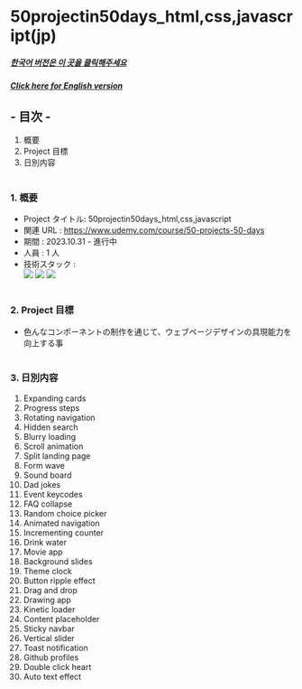 # 50projectin50days_html,css,javascript(jp)

##### [한국어 버전은 이 곳을 클릭해주세요](README.md)

##### [Click here for English version](README_EN.md)

## - 目次 -

1. 概要
2. Project 目標
3. 日別内容
   </br>
   </br>

### 1. 概要

- Project タイトル: 50projectin50days_html,css,javascript
- 関連 URL : https://www.udemy.com/course/50-projects-50-days
- 期間 : 2023.10.31 - 進行中
- 人員 : 1 人
- 技術スタック : </br>
  <img src="https://img.shields.io/badge/HTML5-E34F26?style=for-the-badge&logo=HTML5&logoColor=white">
  <img src="https://img.shields.io/badge/CSS3-1572B6?style=for-the-badge&logo=CSS3&logoColor=white">
  <img src="https://img.shields.io/badge/Javascript-F7DF1E?style=for-the-badge&logo=Javascript&logoColor=white">
  </br>
  </br>

### 2. Project 目標

- 色んなコンポーネントの制作を通じて、ウェブページデザインの具現能力を向上する事
  </br>
  </br>

### 3. 日別内容

1. Expanding cards
2. Progress steps
3. Rotating navigation
4. Hidden search
5. Blurry loading
6. Scroll animation
7. Split landing page
8. Form wave
9. Sound board
10. Dad jokes
11. Event keycodes
12. FAQ collapse
13. Random choice picker
14. Animated navigation
15. Incrementing counter
16. Drink water
17. Movie app
18. Background slides
19. Theme clock
20. Button ripple effect
21. Drag and drop
22. Drawing app
23. Kinetic loader
24. Content placeholder
25. Sticky navbar
26. Vertical slider
27. Toast notification
28. Github profiles
29. Double click heart
30. Auto text effect
